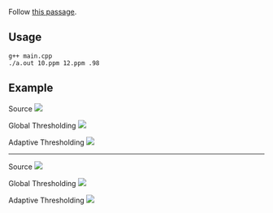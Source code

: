 Follow [this passage](./EPC-1993-110.pdf).

Usage
------------

```
g++ main.cpp
./a.out 10.ppm 12.ppm .98
```

Example
--------

Source
![](./pic/10.jpg)

Global Thresholding
![](./pic/11.jpg)

Adaptive Thresholding
![](./pic/12.jpg)

----------------

Source
![](./pic/20.jpg)

Global Thresholding
![](./pic/21.jpg)

Adaptive Thresholding
![](./pic/22.jpg)

